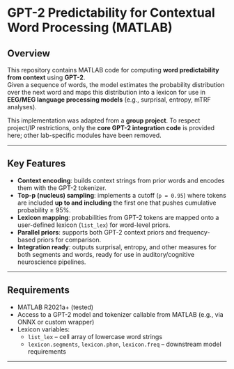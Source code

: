 # GPT-2 Predictability for Contextual Word Processing (MATLAB)

## Overview
This repository contains MATLAB code for computing **word predictability from context** using **GPT-2**.  
Given a sequence of words, the model estimates the probability distribution over the next word and maps this distribution into a lexicon for use in **EEG/MEG language processing models** (e.g., surprisal, entropy, mTRF analyses).

This implementation was adapted from a **group project**. To respect project/IP restrictions, only the **core GPT-2 integration code** is provided here; other lab-specific modules have been removed.

---

## Key Features
- **Context encoding**: builds context strings from prior words and encodes them with the GPT-2 tokenizer.
- **Top-p (nucleus) sampling**: implements a cutoff (`p = 0.95`) where tokens are included **up to and including** the first one that pushes cumulative probability ≥ 95%.
- **Lexicon mapping**: probabilities from GPT-2 tokens are mapped onto a user-defined lexicon (`list_lex`) for word-level priors.
- **Parallel priors**: supports both GPT-2 context priors and frequency-based priors for comparison.
- **Integration ready**: outputs surprisal, entropy, and other measures for both segments and words, ready for use in auditory/cognitive neuroscience pipelines.

---

## Requirements
- MATLAB R2021a+ (tested)  
- Access to a GPT-2 model and tokenizer callable from MATLAB (e.g., via ONNX or custom wrapper)  
- Lexicon variables:
  - `list_lex` – cell array of lowercase word strings
  - `lexicon.segments`, `lexicon.phon`, `lexicon.freq` – downstream model requirements

---
